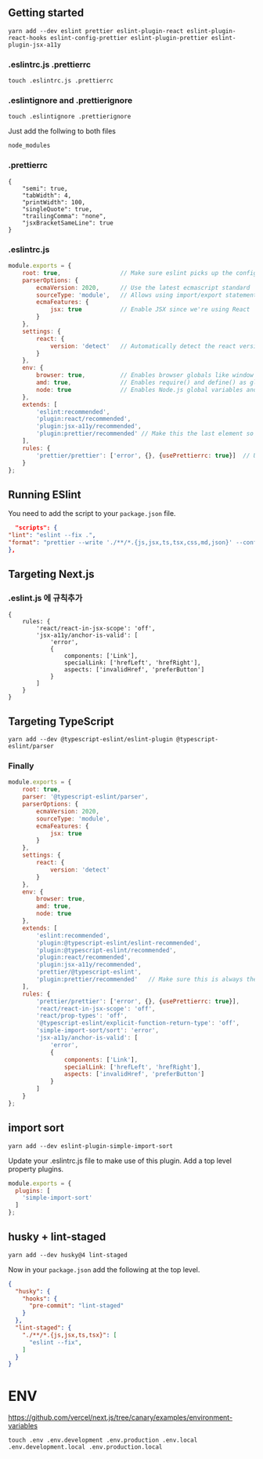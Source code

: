## Getting started

```shell
yarn add --dev eslint prettier eslint-plugin-react eslint-plugin-react-hooks eslint-config-prettier eslint-plugin-prettier eslint-plugin-jsx-a11y
```

### .eslintrc.js .prettierrc

```shell
touch .eslintrc.js .prettierrc
```

### .eslintignore and .prettierignore

```shell
touch .eslintignore .prettierignore
```

Just add the follwing to both files

```shell
node_modules
```

### .prettierrc

```shell
{
    "semi": true,
    "tabWidth": 4,
    "printWidth": 100,
    "singleQuote": true,
    "trailingComma": "none",
    "jsxBracketSameLine": true
}
```

### .eslintrc.js

```js
module.exports = {
    root: true,                 // Make sure eslint picks up the config at the root of the directory
    parserOptions: {
        ecmaVersion: 2020,      // Use the latest ecmascript standard
        sourceType: 'module',   // Allows using import/export statements
        ecmaFeatures: {
            jsx: true           // Enable JSX since we're using React
        }
    },
    settings: {
        react: {
            version: 'detect'   // Automatically detect the react version
        }
    },
    env: {
        browser: true,          // Enables browser globals like window and document
        amd: true,              // Enables require() and define() as global variables as per the amd spec.
        node: true              // Enables Node.js global variables and Node.js scoping.
    },
    extends: [
        'eslint:recommended',
        'plugin:react/recommended',
        'plugin:jsx-a11y/recommended',
        'plugin:prettier/recommended' // Make this the last element so prettier config overrides other formatting rules
    ],
    rules: {
        'prettier/prettier': ['error', {}, {usePrettierrc: true}]  // Use our .prettierrc file as source
    }
};
```

## Running ESlint

You need to add the script to your `package.json` file.

```json
  "scripts": {
"lint": "eslint --fix .",
"format": "prettier --write './**/*.{js,jsx,ts,tsx,css,md,json}' --config ./.prettierrc"
},
```

## Targeting Next.js

### .eslint.js 에 규칙추가

```shell
{
    rules: {
        'react/react-in-jsx-scope': 'off',
        'jsx-a11y/anchor-is-valid': [
            'error',
            {
                components: ['Link'],
                specialLink: ['hrefLeft', 'hrefRight'],
                aspects: ['invalidHref', 'preferButton']
            }
        ]
    }
}
```

## Targeting TypeScript

```shell
yarn add --dev @typescript-eslint/eslint-plugin @typescript-eslint/parser
```

### Finally

```js
module.exports = {
    root: true,
    parser: '@typescript-eslint/parser',
    parserOptions: {
        ecmaVersion: 2020,
        sourceType: 'module',
        ecmaFeatures: {
            jsx: true
        }
    },
    settings: {
        react: {
            version: 'detect'
        }
    },
    env: {
        browser: true,
        amd: true,
        node: true
    },
    extends: [
        'eslint:recommended',
        'plugin:@typescript-eslint/eslint-recommended',
        'plugin:@typescript-eslint/recommended',
        'plugin:react/recommended',
        'plugin:jsx-a11y/recommended',
        'prettier/@typescript-eslint',
        'plugin:prettier/recommended'   // Make sure this is always the last element in the array.
    ],
    rules: {
        'prettier/prettier': ['error', {}, {usePrettierrc: true}],
        'react/react-in-jsx-scope': 'off',
        'react/prop-types': 'off',
        '@typescript-eslint/explicit-function-return-type': 'off',
        'simple-import-sort/sort': 'error',
        'jsx-a11y/anchor-is-valid': [
            'error',
            {
                components: ['Link'],
                specialLink: ['hrefLeft', 'hrefRight'],
                aspects: ['invalidHref', 'preferButton']
            }
        ]
    }
};
```

## import sort

```shell
yarn add --dev eslint-plugin-simple-import-sort
```

Update your .eslintrc.js file to make use of this plugin. Add a top level property plugins.

```js
module.exports = {
  plugins: [
    'simple-import-sort'
  ]
};
```

## husky + lint-staged
```shell
yarn add --dev husky@4 lint-staged
```
Now in your `package.json` add the following at the top level.
```json
{
  "husky": {
    "hooks": {
      "pre-commit": "lint-staged"
    }
  },
  "lint-staged": {
    "./**/*.{js,jsx,ts,tsx}": [
      "eslint --fix",
    ]
  }
}
```

# ENV
https://github.com/vercel/next.js/tree/canary/examples/environment-variables
```shell
touch .env .env.development .env.production .env.local .env.development.local .env.production.local
```